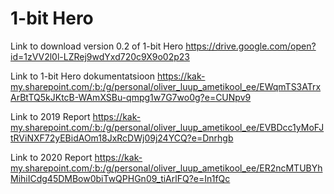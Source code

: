 # 1-bit Hero
Link to download version 0.2 of 1-bit Hero
https://drive.google.com/open?id=1zVV2l0l-LZRej9wdYxd720c9X9o02p23

Link to 1-bit Hero dokumentatsioon
https://kak-my.sharepoint.com/:b:/g/personal/oliver_luup_ametikool_ee/EWqmTS3ATrxArBtTQ5kJKtcB-WAmXSBu-qmpg1w7G7wo0g?e=CUNpv9

Link to 2019 Report
https://kak-my.sharepoint.com/:b:/g/personal/oliver_luup_ametikool_ee/EVBDcc1yMoFJtRViNXF72yEBidAOm18JxRcDWj09j24YCQ?e=Dnrhgb

Link to 2020 Report
https://kak-my.sharepoint.com/:b:/g/personal/oliver_luup_ametikool_ee/ER2ncMTUBYhMihiICdg45DMBow0biTwQPHGn09_tiArlFQ?e=In1fQc
